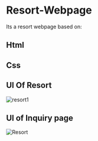 # Resort-Webpage
Its a resort webpage based on:
## Html 
## Css
## UI Of Resort
 
 ![resort1](https://user-images.githubusercontent.com/98327416/192083022-79872c54-f11c-4e77-a06a-a25ec1f4a1cc.png)

## UI of Inquiry page

![Resort](https://user-images.githubusercontent.com/98327416/192083054-4ec598b9-9ae6-4832-a540-b5dcec60f3a6.png)

